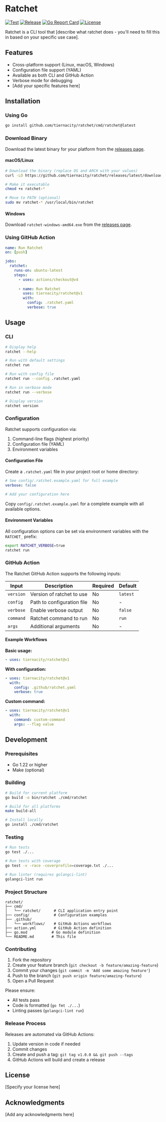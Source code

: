 # Ratchet

[![Test](https://github.com/tiernacity/ratchet/actions/workflows/test.yml/badge.svg)](https://github.com/tiernacity/ratchet/actions/workflows/test.yml)
[![Release](https://github.com/tiernacity/ratchet/actions/workflows/release.yml/badge.svg)](https://github.com/tiernacity/ratchet/actions/workflows/release.yml)
[![Go Report Card](https://goreportcard.com/badge/github.com/tiernacity/ratchet)](https://goreportcard.com/report/github.com/tiernacity/ratchet)
[![License](https://img.shields.io/github/license/tiernacity/ratchet)](LICENSE)

Ratchet is a CLI tool that [describe what ratchet does - you'll need to fill this in based on your specific use case].

## Features

- Cross-platform support (Linux, macOS, Windows)
- Configuration file support (YAML)
- Available as both CLI and GitHub Action
- Verbose mode for debugging
- [Add your specific features here]

## Installation

### Using Go

```bash
go install github.com/tiernacity/ratchet/cmd/ratchet@latest
```

### Download Binary

Download the latest binary for your platform from the [releases page](https://github.com/tiernacity/ratchet/releases).

#### macOS/Linux

```bash
# Download the binary (replace OS and ARCH with your values)
curl -LO https://github.com/tiernacity/ratchet/releases/latest/download/ratchet-$(uname -s | tr '[:upper:]' '[:lower:]')-$(uname -m | sed 's/x86_64/amd64/')

# Make it executable
chmod +x ratchet-*

# Move to PATH (optional)
sudo mv ratchet-* /usr/local/bin/ratchet
```

#### Windows

Download `ratchet-windows-amd64.exe` from the [releases page](https://github.com/tiernacity/ratchet/releases).

### Using GitHub Action

```yaml
name: Run Ratchet
on: [push]

jobs:
  ratchet:
    runs-on: ubuntu-latest
    steps:
      - uses: actions/checkout@v4
      
      - name: Run Ratchet
        uses: tiernacity/ratchet@v1
        with:
          config: .ratchet.yaml
          verbose: true
```

## Usage

### CLI

```bash
# Display help
ratchet --help

# Run with default settings
ratchet run

# Run with config file
ratchet run --config .ratchet.yaml

# Run in verbose mode
ratchet run --verbose

# Display version
ratchet version
```

### Configuration

Ratchet supports configuration via:
1. Command-line flags (highest priority)
2. Configuration file (YAML)
3. Environment variables

#### Configuration File

Create a `.ratchet.yaml` file in your project root or home directory:

```yaml
# See config/.ratchet.example.yaml for full example
verbose: false

# Add your configuration here
```

Copy `config/.ratchet.example.yaml` for a complete example with all available options.

#### Environment Variables

All configuration options can be set via environment variables with the `RATCHET_` prefix:

```bash
export RATCHET_VERBOSE=true
ratchet run
```

### GitHub Action

The Ratchet GitHub Action supports the following inputs:

| Input | Description | Required | Default |
|-------|-------------|----------|---------|
| `version` | Version of ratchet to use | No | `latest` |
| `config` | Path to configuration file | No | - |
| `verbose` | Enable verbose output | No | `false` |
| `command` | Ratchet command to run | No | `run` |
| `args` | Additional arguments | No | - |

#### Example Workflows

**Basic usage:**
```yaml
- uses: tiernacity/ratchet@v1
```

**With configuration:**
```yaml
- uses: tiernacity/ratchet@v1
  with:
    config: .github/ratchet.yaml
    verbose: true
```

**Custom command:**
```yaml
- uses: tiernacity/ratchet@v1
  with:
    command: custom-command
    args: --flag value
```

## Development

### Prerequisites

- Go 1.22 or higher
- Make (optional)

### Building

```bash
# Build for current platform
go build -o bin/ratchet ./cmd/ratchet

# Build for all platforms
make build-all

# Install locally
go install ./cmd/ratchet
```

### Testing

```bash
# Run tests
go test ./...

# Run tests with coverage
go test -v -race -coverprofile=coverage.txt ./...

# Run linter (requires golangci-lint)
golangci-lint run
```

### Project Structure

```
ratchet/
├── cmd/
│   └── ratchet/      # CLI application entry point
├── config/           # Configuration examples
├── .github/
│   └── workflows/    # GitHub Actions workflows
├── action.yml        # GitHub Action definition
├── go.mod           # Go module definition
└── README.md        # This file
```

### Contributing

1. Fork the repository
2. Create your feature branch (`git checkout -b feature/amazing-feature`)
3. Commit your changes (`git commit -m 'Add some amazing feature'`)
4. Push to the branch (`git push origin feature/amazing-feature`)
5. Open a Pull Request

Please ensure:
- All tests pass
- Code is formatted (`go fmt ./...`)
- Linting passes (`golangci-lint run`)

### Release Process

Releases are automated via GitHub Actions:

1. Update version in code if needed
2. Commit changes
3. Create and push a tag: `git tag v1.0.0 && git push --tags`
4. GitHub Actions will build and create a release

## License

[Specify your license here]

## Acknowledgments

[Add any acknowledgments here]